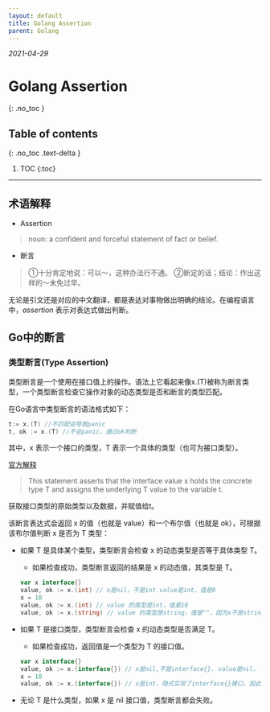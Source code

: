 ```yaml
---
layout: default
title: Golang Assertion
parent: Golang
---
```


*2021-04-29*
# Golang Assertion
{: .no_toc }

## Table of contents
{: .no_toc .text-delta }

1. TOC
{:toc}

---

## 术语解释

- Assertion
 > noun: a confident and forceful statement of fact or belief.

- 断言
 > ①十分肯定地说：可以～，这种办法行不通。 ②断定的话；结论：作出这样的～未免过早。

无论是引文还是对应的中文翻译，都是表达对事物做出明确的结论。在编程语言中，_assertion_ 表示对表达式做出判断。

## Go中的断言

### 类型断言(Type Assertion)
类型断言是一个使用在接口值上的操作。语法上它看起来像x.(T)被称为断言类型，一个类型断言检查它操作对象的动态类型是否和断言的类型匹配。

在Go语言中类型断言的语法格式如下：
```go
t:= x.(T) //不匹配会导致panic
t, ok := x.(T) //不会panic，通过ok判断
```
其中，x 表示一个接口的类型，T 表示一个具体的类型（也可为接口类型）。

[官方解释](https://tour.golang.org/methods/15)
 >This statement asserts that the interface value x holds the concrete type T and assigns the underlying T value to the variable t.

 获取接口类型的原始类型以及数据，并赋值给t。

该断言表达式会返回 x 的值（也就是 value）和一个布尔值（也就是 ok），可根据该布尔值判断 x 是否为 T 类型：
- 如果 T 是具体某个类型，类型断言会检查 x 的动态类型是否等于具体类型 T。
    + 如果检查成功，类型断言返回的结果是 x 的动态值，其类型是 T。
    ```go
    var x interface{}
    value, ok := x.(int) // x是nil，不是int.value是int，值是0
    x = 10
    value, ok := x.(int) // value 的类型是int，值是10
    value, ok := x.(string) // value 的类型是string，值是""，因为x不是string，所以断言失败。    
    ```
- 如果 T 是接口类型，类型断言会检查 x 的动态类型是否满足 T。
    + 如果检查成功，返回值是一个类型为 T 的接口值。
    ```go
    var x interface{}
    value, ok := x.(interface{}) // x是nil,不是interface{}. value是nil，
    x = 10
    value, ok := x.(interface{}) // x是int，隐式实现了interface{}接口，因此断言成功。value是interface{}类型，值与x一样
    ```

- 无论 T 是什么类型，如果 x 是 nil 接口值，类型断言都会失败。
